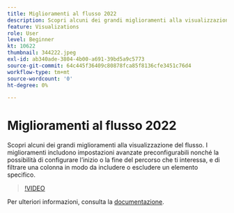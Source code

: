 ```yaml
---
title: Miglioramenti al flusso 2022
description: Scopri alcuni dei grandi miglioramenti alla visualizzazione del flusso. I miglioramenti includono impostazioni avanzate preconfigurabili nonché la possibilità di configurare l’inizio o la fine del percorso che ti interessa, e di filtrare una colonna in modo da includere o escludere un elemento specifico.
feature: Visualizations
role: User
level: Beginner
kt: 10622
thumbnail: 344222.jpeg
exl-id: ab340ade-3804-4b00-a691-39bd5a9c5773
source-git-commit: 64c445f36409c80878fca85f8136cfe3451c76d4
workflow-type: tm+mt
source-wordcount: '0'
ht-degree: 0%

---
```


# Miglioramenti al flusso 2022

Scopri alcuni dei grandi miglioramenti alla visualizzazione del flusso. I miglioramenti includono impostazioni avanzate preconfigurabili nonché la possibilità di configurare l’inizio o la fine del percorso che ti interessa, e di filtrare una colonna in modo da includere o escludere un elemento specifico.

>[!VIDEO](https://video.tv.adobe.com/v/344222/?quality=12&learn=on)

Per ulteriori informazioni, consulta la [documentazione](https://experienceleague.adobe.com/docs/analytics/analyze/analysis-workspace/visualizations/flow/create-flow.html?lang=it).
